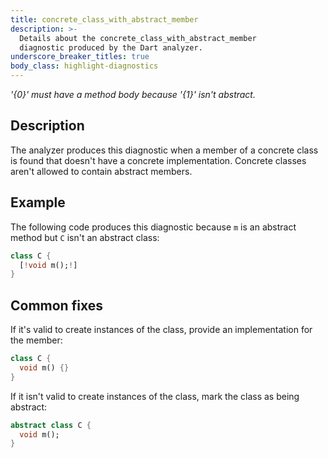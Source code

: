 ```yaml
---
title: concrete_class_with_abstract_member
description: >-
  Details about the concrete_class_with_abstract_member
  diagnostic produced by the Dart analyzer.
underscore_breaker_titles: true
body_class: highlight-diagnostics
---
```


_'{0}' must have a method body because '{1}' isn't abstract._

## Description

The analyzer produces this diagnostic when a member of a concrete class is
found that doesn't have a concrete implementation. Concrete classes aren't
allowed to contain abstract members.

## Example

The following code produces this diagnostic because `m` is an abstract
method but `C` isn't an abstract class:

```dart
class C {
  [!void m();!]
}
```

## Common fixes

If it's valid to create instances of the class, provide an implementation
for the member:

```dart
class C {
  void m() {}
}
```

If it isn't valid to create instances of the class, mark the class as being
abstract:

```dart
abstract class C {
  void m();
}
```
